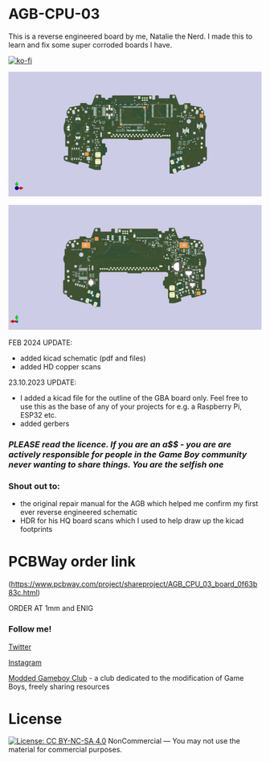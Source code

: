 # AGB-CPU-03
This is a reverse engineered board by me, Natalie the Nerd.
I made this to learn and fix some super corroded boards I have.

[![ko-fi](https://ko-fi.com/img/githubbutton_sm.svg)](https://ko-fi.com/L4L12T33R)

![Front](https://github.com/nataliethenerd/AGB-CPU-03/blob/de6742d42ac1694e8aa08d66633b534674495be9/frontgba.png)

![Back](https://github.com/nataliethenerd/AGB-CPU-03/blob/de6742d42ac1694e8aa08d66633b534674495be9/backgba.png) 

FEB 2024 UPDATE:
- added kicad schematic (pdf and files)
- added HD copper scans

23.10.2023 UPDATE: 
- I added a kicad file for the outline of the GBA board only. Feel free to use this as the base of any of your projects for e.g. a Raspberry Pi, ESP32 etc.
- added gerbers

### *PLEASE read the licence. If you are an a$$ - you are are actively responsible for people in the Game Boy community never wanting to share things. You are the selfish one* ###

### Shout out to:

- the original repair manual for the AGB which helped me confirm my first ever reverse engineered schematic
- HDR for his HQ board scans which I used to help draw up the kicad footprints


# PCBWay order link
(https://www.pcbway.com/project/shareproject/AGB_CPU_03_board_0f63b83c.html)

ORDER AT 1mm and ENIG

### Follow me!
[Twitter](https://twitter.com/natalie_thenerd)

[Instagram](https://www.instagram.com/natalie.thenerd/)

[Modded Gameboy Club](https://moddedgameboy.club/) - a club dedicated to the modification of Game Boys, freely sharing resources
# License

 [![License: CC BY-NC-SA 4.0](https://licensebuttons.net/l/by-nc-sa/4.0/80x15.png)](https://creativecommons.org/licenses/by-nc-sa/4.0/)
NonCommercial — You may not use the material for commercial purposes.
